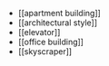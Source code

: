 - [[apartment building]]
- [[architectural style]]
- [[elevator]]
- [[office building]]
- [[skyscraper]]
